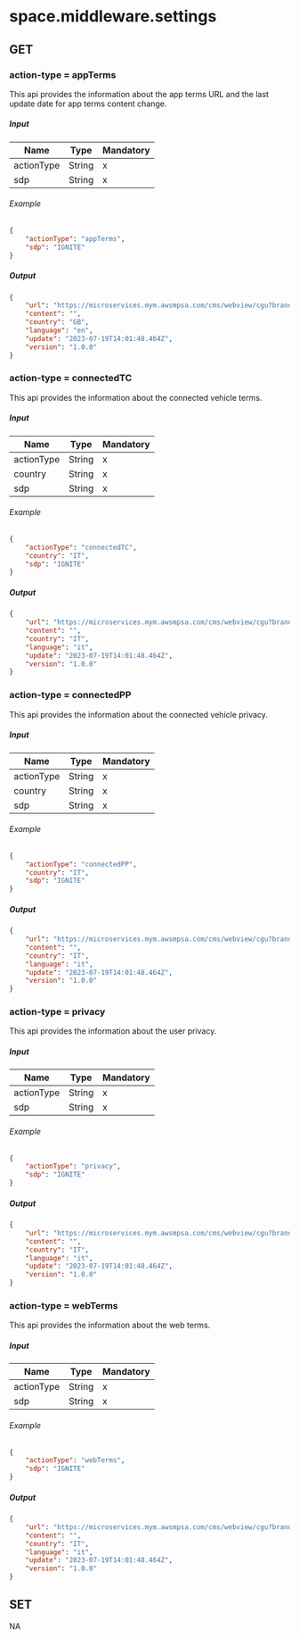 ﻿# space.middleware.settings

## GET

### action-type = appTerms

This api provides the information about the app terms URL and the last update date for app terms content change.

##### Input

| Name       | Type   | Mandatory |
|------------|--------|-----------|
| actionType | String | x         |
| sdp        | String | x         |

###### Example

```json
{
    "actionType": "appTerms",
    "sdp": "IGNITE"
}
```

##### Output

```json
{
    "url": "https://microservices.mym.awsmpsa.com/cms/webview/cgu?brand=AC&source=Middleware&v=1.2.1&site_code=AC_FR_ESP&culture=fr_FR&language=fr&os=and",
    "content": "",
    "country": "GB",
    "language": "en",
    "update": "2023-07-19T14:01:48.464Z",
    "version": "1.0.0"
}
```

### action-type = connectedTC

This api provides the information about the connected vehicle terms.

##### Input

| Name       | Type   | Mandatory |
|------------|--------|-----------|
| actionType | String | x         |
| country    | String | x         |
| sdp        | String | x         |

###### Example

```json
{
    "actionType": "connectedTC",
    "country": "IT",
    "sdp": "IGNITE"
}
```

##### Output

```json
{
    "url": "https://microservices.mym.awsmpsa.com/cms/webview/cgu?brand=AC&source=Middleware&v=1.2.1&site_code=AC_FR_ESP&culture=fr_FR&language=fr&os=and",
    "content": "",
    "country": "IT",
    "language": "it",
    "update": "2023-07-19T14:01:48.464Z",
    "version": "1.0.0"
}
```

### action-type = connectedPP

This api provides the information about the connected vehicle privacy.

##### Input

| Name       | Type   | Mandatory |
|------------|--------|-----------|
| actionType | String | x         |
| country    | String | x         |
| sdp        | String | x         |

###### Example

```json
{
    "actionType": "connectedPP",
    "country": "IT",
    "sdp": "IGNITE"
}
```

##### Output

```json
{
    "url": "https://microservices.mym.awsmpsa.com/cms/webview/cgu?brand=AC&source=Middleware&v=1.2.1&site_code=AC_FR_ESP&culture=fr_FR&language=fr&os=and",
    "content": "",
    "country": "IT",
    "language": "it",
    "update": "2023-07-19T14:01:48.464Z",
    "version": "1.0.0"
}
```

### action-type = privacy

This api provides the information about the user privacy.

##### Input

| Name       | Type   | Mandatory |
|------------|--------|-----------|
| actionType | String | x         |
| sdp        | String | x         |

###### Example

```json
{
    "actionType": "privacy",
    "sdp": "IGNITE"
}
```

##### Output

```json
{
    "url": "https://microservices.mym.awsmpsa.com/cms/webview/cgu?brand=AC&source=Middleware&v=1.2.1&site_code=AC_FR_ESP&culture=fr_FR&language=fr&os=and",
    "content": "",
    "country": "IT",
    "language": "it",
    "update": "2023-07-19T14:01:48.464Z",
    "version": "1.0.0"
}
```

### action-type = webTerms

This api provides the information about the web terms.

##### Input

| Name       | Type   | Mandatory |
|------------|--------|-----------|
| actionType | String | x         |
| sdp        | String | x         |

###### Example

```json
{
    "actionType": "webTerms",
    "sdp": "IGNITE"
}
```

##### Output

```json
{
    "url": "https://microservices.mym.awsmpsa.com/cms/webview/cgu?brand=AC&source=Middleware&v=1.2.1&site_code=AC_FR_ESP&culture=fr_FR&language=fr&os=and",
    "content": "",
    "country": "IT",
    "language": "it",
    "update": "2023-07-19T14:01:48.464Z",
    "version": "1.0.0"
}
```

## SET

NA
